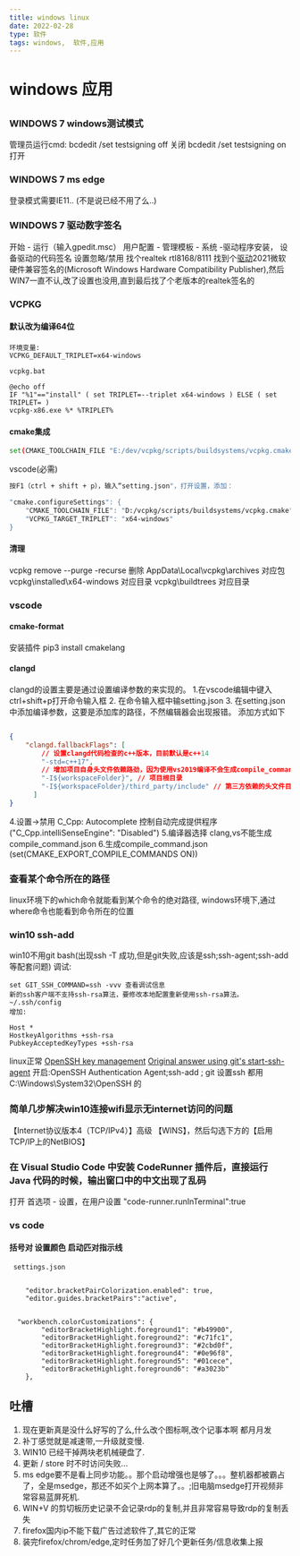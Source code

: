 ```yaml
---
title: windows linux
date: 2022-02-28
type: 软件
tags: windows,  软件,应用
---
```


# windows 应用

## 
### WINDOWS 7 windows测试模式 
管理员运行cmd:
bcdedit /set testsigning off 关闭
bcdedit /set testsigning on 打开

### WINDOWS 7 ms edge
登录模式需要IE11.. (不是说已经不用了么..)

### WINDOWS 7 驱动数字签名
开始 - 运行（输入gpedit.msc） 用户配置 - 管理模板 - 系统 -驱动程序安装， 设备驱动的代码签名 设置忽略/禁用
找个realtek rtl8168/8111 找到个[驱动](https://driverpack.io/en/hwids/PCI%5CVEN_10EC%26DEV_8168?os=windows-7-x64)2021微软硬件兼容签名的(Microsoft Windows Hardware Compatibility Publisher),然后WIN7一直不认,改了设置也没用,直到最后找了个老版本的realtek签名的

### VCPKG
#### 默认改为编译64位

```dotnetcli
环境变量:
VCPKG_DEFAULT_TRIPLET=x64-windows
```

```shell
vcpkg.bat

@echo off
IF "%1"=="install" ( set TRIPLET=--triplet x64-windows ) ELSE ( set TRIPLET= )
vcpkg-x86.exe %* %TRIPLET%
```
#### cmake集成
```bash
set(CMAKE_TOOLCHAIN_FILE "E:/dev/vcpkg/scripts/buildsystems/vcpkg.cmake")
```

vscode(必需)
```bash
按F1（ctrl + shift + p），输入“setting.json"，打开设置，添加：

"cmake.configureSettings": {
    "CMAKE_TOOLCHAIN_FILE": "D:/vcpkg/scripts/buildsystems/vcpkg.cmake",
    "VCPKG_TARGET_TRIPLET": "x64-windows"
}
```
#### 清理
vcpkg remove --purge -recurse
删除 AppData\Local\vcpkg\archives 对应包
vcpkg\installed\x64-windows 对应目录
vcpkg\buildtrees 对应目录

### vscode
#### cmake-format
安装插件
pip3 install cmakelang

#### clangd
clangd的设置主要是通过设置编译参数的来实现的。
1.在vscode编辑中键入ctrl+shift+p打开命令输入框
2. 在命令输入框中输setting.json
3. 在setting.json中添加编译参数，这要是添加库的路径，不然编辑器会出现报错。
添加方式如下
```json

{
    "clangd.fallbackFlags": [
        // 设置clangd代码检查的c++版本，目前默认是c++14
        "-std=c++17",
        // 增加项目自身头文件依赖路劲，因为使用vs2019编译不会生成compile_command.json文件，项目自己的头文件就不会找到
        "-I${workspaceFolder}", // 项目根目录
        "-I${workspaceFolder}/third_party/include" // 第三方依赖的头文件目录
      ]
}
```
4.设置->禁用 C_Cpp: Autocomplete 控制自动完成提供程序 ("C_Cpp.intelliSenseEngine": "Disabled")
5.编译器选择 clang,vs不能生成compile_command.json
6.生成compile_command.json  (set(CMAKE_EXPORT_COMPILE_COMMANDS ON))

### 查看某个命令所在的路径
linux环境下的which命令就能看到某个命令的绝对路径,
windows环境下,通过where命令也能看到命令所在的位置

### win10 ssh-add 
win10不用git bash(出现ssh -T 成功,但是git失败,应该是ssh;ssh-agent;ssh-add等配套问题)
调试:
```shell
set GIT_SSH_COMMAND=ssh -vvv 查看调试信息
新的ssh客户端不支持ssh-rsa算法，要修改本地配置重新使用ssh-rsa算法。
~/.ssh/config
增加:

Host *
HostkeyAlgorithms +ssh-rsa
PubkeyAcceptedKeyTypes +ssh-rsa

```

linux正常
[OpenSSH key management](https://docs.microsoft.com/en-us/windows-server/administration/openssh/openssh_keymanagement)
[Original answer using git's start-ssh-agent](https://stackoverflow.com/questions/18683092/how-to-run-ssh-add-on-windows)
开启:OpenSSH Authentication Agent;ssh-add ; git 设置ssh 都用 C:\Windows\System32\OpenSSH 的

### 简单几步解决win10连接wifi显示无internet访问的问题
【Internet协议版本4（TCP/IPv4）】高级 【WINS】，然后勾选下方的【启用TCP/IP上的NetBIOS】

### 在 Visual Studio Code 中安装 CodeRunner 插件后，直接运行 Java 代码的时候，输出窗口中的中文出现了乱码
打开 首选项 - 设置，在用户设置 
"code-runner.runInTerminal":true

### vs code
#### 括号对 设置颜色 启动匹对指示线

```dotnetcli
 settings.json  

 
    "editor.bracketPairColorization.enabled": true,
    "editor.guides.bracketPairs":"active",
 

  "workbench.colorCustomizations": {
        "editorBracketHighlight.foreground1": "#b49900",
        "editorBracketHighlight.foreground2": "#c71fc1",
        "editorBracketHighlight.foreground3": "#2cbd0f",
        "editorBracketHighlight.foreground4": "#0e96f8",
        "editorBracketHighlight.foreground5": "#01cece",
        "editorBracketHighlight.foreground6": "#a3023b"
    },
```


## 吐槽
1. 现在更新真是没什么好写的了么,什么改个图标啊,改个记事本啊 都月月发
2. 补丁感觉就是减速带,一升级就变慢.
3. WIN10 已经干掉两块老机械硬盘了.
4. 更新 / store 时不时访问失败...
5. ms edge要不是看上同步功能。。那个启动增强也是够了。。。整机器都被霸占了，全是msedge，那还不如买个上网本算了。。;旧电脑msedge打开视频非常容易蓝屏死机.
6. WIN+V 的剪切板历史记录不会记录rdp的复制,并且非常容易导致rdp的复制丢失
7. firefox国内ip不能下载广告过滤软件了,其它的正常
8. 装完firefox/chrom/edge,定时任务加了好几个更新任务/信息收集上报